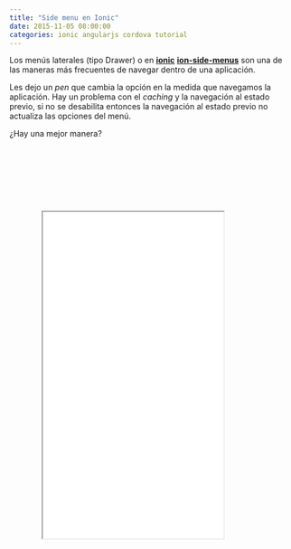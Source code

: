 ```yaml
---
title: "Side menu en Ionic"
date: 2015-11-05 08:00:00
categories: ionic angularjs cordova tutorial
---
```


Los menús laterales (tipo Drawer) o en [__ionic__][2] [__ion-side-menus__][1] son una de las maneras más frecuentes de navegar dentro de una aplicación.

Les dejo un *pen* que cambia la opción en la medida que navegamos la aplicación. Hay un problema con el *caching* y la navegación al estado previo, si no se desabilita entonces la navegación al estado previo no actualiza las opciones del menú.

¿Hay una mejor manera?

<style>
.phone {
  position: relative;
  z-index: 1;
  width: 380px;
  height: 810px;
  background: url("/assets/img/phone.png") no-repeat right top;
  margin-left: 20px;
}
.embed_iframe {
  position: absolute;
  width: 320px !important;
  height: 578px;
  top: 114px;
  left: 37px;
}
</style>
<div>
  <div class="phone">
  	<iframe height='578' scrolling='no' src='//codepen.io/aaramirez/embed/ZbmYev/?height=578&theme-id=20842&default-tab=result' frameborder='1px' allowtransparency='true' allowfullscreen='true' style="width: 100%; overflow: hidden;" class="embed_iframe">See the Pen <a href='http://codepen.io/aaramirez/pen/ZbmYev/'>Uso de menú tipo Drawer</a> by Alexander A. Ramírez M. (<a href='http://codepen.io/aaramirez'>@aaramirez</a>) on <a href='http://codepen.io'>CodePen</a>.
	</iframe>
  </div>
</div>
<script async src="//assets.codepen.io/assets/embed/ei.js"></script>

[1]: http://ionicframework.com/docs/api/directive/ionSideMenus/ "ion-side-menus"
[2]: http://ionicframework.com "ionic Framework"




















